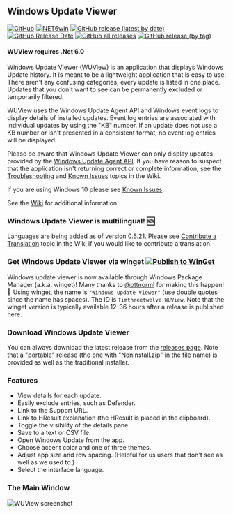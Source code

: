 ## Windows Update Viewer

[![GitHub](https://img.shields.io/github/license/Timthreetwelve/WUView?style=plastic)](https://github.com/Timthreetwelve/WUView/blob/main/LICENSE)
[![NET6win](https://img.shields.io/badge/.NET-6.0--Windows-blueviolet?style=plastic)](https://dotnet.microsoft.com/en-us/download) 
[![GitHub release (latest by date)](https://img.shields.io/github/v/release/Timthreetwelve/WUView?style=plastic)](https://github.com/Timthreetwelve/WUView/releases/latest) 
[![GitHub Release Date](https://img.shields.io/github/release-date/timthreetwelve/WUView?style=plastic&color=orange)](https://github.com/Timthreetwelve/WUView/releases/latest) 
[![GitHub all releases](https://img.shields.io/github/downloads/Timthreetwelve/WUView/total?style=plastic&label=total%20downloads&color=teal)](https://github.com/Timthreetwelve/WUView/releases) 
[![GitHub release (by tag)](https://img.shields.io/github/downloads/timthreetwelve/wuview/latest/total?style=plastic&color=2196F3)](https://github.com/Timthreetwelve/WUView/releases/latest) 

#### WUView requires .Net 6.0

Windows Update Viewer (WUView) is an application that displays Windows Update history. It is meant to be a lightweight application that is easy to use. There aren't any confusing categories; every update is listed in one place. Updates that you don't want to see can be permanently excluded or temporarily filtered.

WUView uses the Windows Update Agent API and Windows event logs to display details of installed updates. Event log entries are associated with individual updates by using the "KB" number. If an update does not use a KB number or isn't presented in a consistent format, no event log entries will be displayed.

Please be aware that Windows Update Viewer can only display updates provided by the [Windows Update Agent API](https://learn.microsoft.com/en-us/windows/win32/wua_sdk/portal-client). If you have reason to suspect that the application isn't returning correct or complete information, see the [Troubleshooting](https://github.com/Timthreetwelve/WUView/wiki/Troubleshooting) and [Known Issues](https://github.com/Timthreetwelve/WUView/wiki/Known-Issues) topics in the Wiki.

If you are using Windows 10 please see [Known Issues](https://github.com/Timthreetwelve/WUView/wiki/Known-Issues). 

See the [Wiki](https://github.com/Timthreetwelve/WUView/wiki) for additional information.

### Windows Update Viewer is multilingual! 🆕
Languages are being added as of version 0.5.21. Please see [Contribute a Translation](https://github.com/Timthreetwelve/WUView/wiki/Contribute-a-Translation) topic in the Wiki if you would like to contribute a translation. 

### Get Windows Update Viewer via winget   [![Publish to WinGet](https://github.com/Timthreetwelve/WUView/actions/workflows/publish-to-winget.yml/badge.svg)](https://github.com/Timthreetwelve/WUView/actions/workflows/publish-to-winget.yml)
Windows update viewer is now available through Windows Package Manager (a.k.a. winget)! Many thanks to [@ottnorml](https://github.com/ottnorml) for making this happen!👏 Using winget, the name is `"Windows Update Viewer"` (use double quotes since the name has spaces). The ID is `Timthreetwelve.WUView`. Note that the winget version is typically available 12-36 hours after a release is published here.

### Download Windows Update Viewer
You can always download the latest release from the [releases page](https://github.com/Timthreetwelve/WUView/releases). Note that a "portable" release (the one with "NonInstall.zip" in the file name) is provided as well as the traditional installer.

### Features
* View details for each update.
* Easily exclude entries, such as Defender.
* Link to the Support URL.
* Link to HResult explanation (the HResult is placed in the clipboard).
* Toggle the visibility of the details pane.
* Save to a text or CSV file.
* Open Windows Update from the app.
* Choose accent color and one of three themes.
* Adjust app size and row spacing. (Helpful for us users that don't see as well as we used to.)
* Select the interface language.

### The Main Window
![WUView screenshot](https://github.com/Timthreetwelve/WUView/blob/main/Images/WUView550.png)

